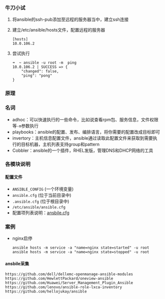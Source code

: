 ### 牛刀小试

1. 将ansible的ssh-pub添加至远程的服务器当中，建立ssh连接

2. 建立/etc/ansible/hosts文件，配置远程的服务器

   ```
   [hosts]
   10.0.106.2
   ```

3. 尝试执行 

   ```
   ➜  ~ ansible -u root -m  ping
   10.0.106.2 | SUCCESS => {
       "changed": false,
       "ping": "pong"
   }
   ```

### 原理

### 名词

- adhoc：可以快速执行的一些命令，比如说查看rpm包、服务信息，文件权限等`-m`参数执行
- playbooks：ansible的配置、发布、编排语言，将你需要的配置改成目标即可
- invertory：主机信息配置文件，ansible通过读取此配置文件来获取到需要执行的目标机器，主机列表支持group和pattern
- Cobbler：ansible的一个插件，RHEL发版，管理DNS和DHCP网络的工具

### 各模块说明

#### 配置文件

* `ANSIBLE_CONFIG` (一个环境变量)
* `ansible.cfg` (位于当前目录中)
* `.ansible.cfg` (位于根目录中)
* `/etc/ansible/ansible.cfg`
* 配置项列表说明：[ansbile.cfg](https://raw.githubusercontent.com/ansible/ansible/devel/examples/ansible.cfg)



### 案例

- nginx启停

  ```
  ansible hosts -m service -a "name=nginx state=started" -u root
  ansible hosts -m service -a "name=nginx state=stopped" -u root
  ```

  

#### ansbile采集

```
https://github.com/dell/dellemc-openmanage-ansible-modules
https://github.com/HewlettPackard/oneview-ansible
https://github.com/Huawei/Server_Management_Plugin_Ansible
https://github.com/lenovo/ansible-role-lxca-inventory
https://github.com/hellojukay/ansible
```

